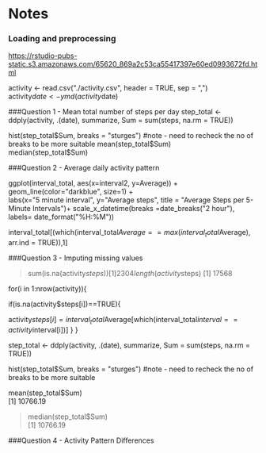# Notes
### Loading and preprocessing
https://rstudio-pubs-static.s3.amazonaws.com/65620_869a2c53ca55417397e60ed0993672fd.html  

 activity <- read.csv("./activity.csv", header = TRUE, sep = ",")  
 activity$date <- ymd(activity$date)  
 
 ###Question 1  - Mean total number of steps per day
step_total <-  ddply(activity, .(date), summarize, Sum = sum(steps, na.rm = TRUE))  
 
 hist(step_total$Sum, breaks = "sturges") #note - need to recheck the no of breaks to be more suitable  
 mean(step_total$Sum)  
 median(step_total$Sum)  


   
###Question 2  - Average daily activity pattern
 
 ggplot(interval_total, aes(x=interval2, y=Average)) +   
        geom_line(color="darkblue", size=1) +  
labs(x="5 minute interval", y="Average steps", title = "Average Steps per 5-Minute Intervals")+
scale_x_datetime(breaks =date_breaks("2 hour"), labels= date_format("%H:%M"))

interval_total[(which(interval_total$Average == max(interval_total$Average), arr.ind = TRUE)),1]


###Question 3  - Imputing missing values
> sum(is.na(activity$steps))
[1] 2304
> length(activity$steps)
[1] 17568



for(i in 1:nrow(activity)){

if(is.na(activity$steps[i])==TRUE){

activity$steps[i]=interval_total$Average[which(interval_total$interval==activity$interval[i])]
}
}


step_total <-  ddply(activity, .(date), summarize, Sum = sum(steps, na.rm = TRUE))  

hist(step_total$Sum, breaks = "sturges") #note - need to recheck the no of breaks to be more suitable 


mean(step_total$Sum)  
[1] 10766.19
>  median(step_total$Sum)  
[1] 10766.19

###Question 4  - Activity Pattern Differences













 
